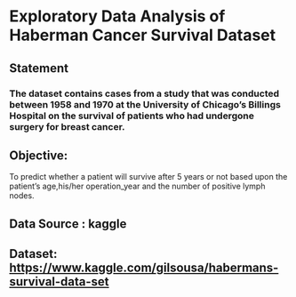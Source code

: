 # Exploratory Data Analysis of Haberman Cancer Survival Dataset
## Statement
### The dataset contains cases from a study that was conducted between 1958 and 1970 at the University of Chicago’s Billings Hospital on the survival of patients who had undergone surgery for breast cancer.

## Objective:
To predict whether a patient will survive after 5 years or not based upon the patient’s age,his/her operation_year and the number of positive lymph nodes.

## Data Source : kaggle

## Dataset: https://www.kaggle.com/gilsousa/habermans-survival-data-set
